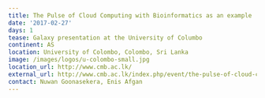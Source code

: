 ```yaml
---
title: The Pulse of Cloud Computing with Bioinformatics as an example
date: '2017-02-27'
days: 1
tease: Galaxy presentation at the University of Columbo
continent: AS
location: University of Colombo, Colombo, Sri Lanka
image: /images/logos/u-colombo-small.jpg
location_url: http://www.cmb.ac.lk/
external_url: http://www.cmb.ac.lk/index.php/event/the-pulse-of-cloud-computing-with-bioinformatics-as-an-example/
contact: Nuwan Goonasekera, Enis Afgan
---
```

